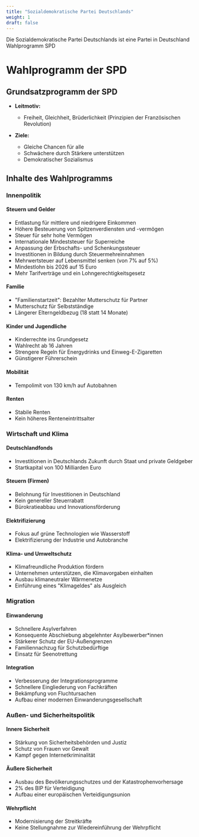 ```yaml
---
title: "Sozialdemokratische Partei Deutschlands"
weight: 1
draft: false
---
```


Die Sozialdemokratische Partei Deutschlands ist eine Partei in Deutschland
Wahlprogramm SPD

# Wahlprogramm der SPD

## Grundsatzprogramm der SPD

- **Leitmotiv:**
  - Freiheit, Gleichheit, Brüderlichkeit (Prinzipien der Französischen Revolution)

- **Ziele:**
  - Gleiche Chancen für alle
  - Schwächere durch Stärkere unterstützen
  - Demokratischer Sozialismus

## Inhalte des Wahlprogramms

### Innenpolitik

#### Steuern und Gelder
- Entlastung für mittlere und niedrigere Einkommen
- Höhere Besteuerung von Spitzenverdiensten und -vermögen
- Steuer für sehr hohe Vermögen
- Internationale Mindeststeuer für Superreiche
- Anpassung der Erbschafts- und Schenkungssteuer
- Investitionen in Bildung durch Steuermehreinnahmen
- Mehrwertsteuer auf Lebensmittel senken (von 7% auf 5%)
- Mindestlohn bis 2026 auf 15 Euro
- Mehr Tarifverträge und ein Lohngerechtigkeitsgesetz

#### Familie
- "Familienstartzeit": Bezahlter Mutterschutz für Partner
- Mutterschutz für Selbstständige
- Längerer Elterngeldbezug (18 statt 14 Monate)

#### Kinder und Jugendliche
- Kinderrechte ins Grundgesetz
- Wahlrecht ab 16 Jahren
- Strengere Regeln für Energydrinks und Einweg-E-Zigaretten
- Günstigerer Führerschein

#### Mobilität
- Tempolimit von 130 km/h auf Autobahnen

#### Renten
- Stabile Renten
- Kein höheres Renteneintrittsalter

### Wirtschaft und Klima

#### Deutschlandfonds
- Investitionen in Deutschlands Zukunft durch Staat und private Geldgeber
- Startkapital von 100 Milliarden Euro

#### Steuern (Firmen)
- Belohnung für Investitionen in Deutschland
- Kein genereller Steuerrabatt
- Bürokratieabbau und Innovationsförderung

#### Elektrifizierung
- Fokus auf grüne Technologien wie Wasserstoff
- Elektrifizierung der Industrie und Autobranche

#### Klima- und Umweltschutz
- Klimafreundliche Produktion fördern
- Unternehmen unterstützen, die Klimavorgaben einhalten
- Ausbau klimaneutraler Wärmenetze
- Einführung eines "Klimageldes" als Ausgleich

### Migration

#### Einwanderung
- Schnellere Asylverfahren
- Konsequente Abschiebung abgelehnter Asylbewerber*innen
- Stärkerer Schutz der EU-Außengrenzen
- Familiennachzug für Schutzbedürftige
- Einsatz für Seenotrettung

#### Integration
- Verbesserung der Integrationsprogramme
- Schnellere Eingliederung von Fachkräften
- Bekämpfung von Fluchtursachen
- Aufbau einer modernen Einwanderungsgesellschaft

### Außen- und Sicherheitspolitik

#### Innere Sicherheit
- Stärkung von Sicherheitsbehörden und Justiz
- Schutz von Frauen vor Gewalt
- Kampf gegen Internetkriminalität

#### Äußere Sicherheit
- Ausbau des Bevölkerungsschutzes und der Katastrophenvorhersage
- 2% des BIP für Verteidigung
- Aufbau einer europäischen Verteidigungsunion

#### Wehrpflicht
- Modernisierung der Streitkräfte
- Keine Stellungnahme zur Wiedereinführung der Wehrpflicht